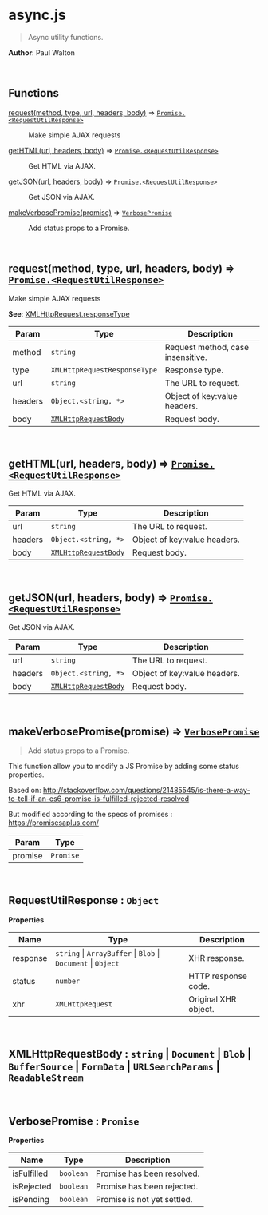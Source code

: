 

<br><a name="async.js"></a>

# async.js
> Async utility functions.

**Author**: Paul Walton  

<br>

## Functions

<dl>
<dt><a href="docs/request.md">request(method, type, url, headers, body)</a> ⇒ <code><a href="#RequestUtilResponse">Promise.&lt;RequestUtilResponse&gt;</a></code></dt>
<dd><p>Make simple AJAX requests</p>
</dd>
<dt><a href="docs/getHTML.md">getHTML(url, headers, body)</a> ⇒ <code><a href="#RequestUtilResponse">Promise.&lt;RequestUtilResponse&gt;</a></code></dt>
<dd><p>Get HTML via AJAX.</p>
</dd>
<dt><a href="docs/getJSON.md">getJSON(url, headers, body)</a> ⇒ <code><a href="#RequestUtilResponse">Promise.&lt;RequestUtilResponse&gt;</a></code></dt>
<dd><p>Get JSON via AJAX.</p>
</dd>
<dt><a href="docs/makeVerbosePromise.md">makeVerbosePromise(promise)</a> ⇒ <code><a href="#VerbosePromise">VerbosePromise</a></code></dt>
<dd><p>Add status props to a Promise.</p>
</dd>
</dl>


<br><a name="request"></a>

## request(method, type, url, headers, body) ⇒ [<code>Promise.&lt;RequestUtilResponse&gt;</code>](#RequestUtilResponse)
Make simple AJAX requests

**See**: [XMLHttpRequest.responseType](https://developer.mozilla.org/en-US/docs/Web/API/XMLHttpRequest/responseType)  

| Param | Type | Description |
| --- | --- | --- |
| method | <code>string</code> | Request method, case insensitive. |
| type | <code>XMLHttpRequestResponseType</code> | Response type. |
| url | <code>string</code> | The URL to request. |
| headers | <code>Object.&lt;string, \*&gt;</code> | Object of key:value headers. |
| body | [<code>XMLHttpRequestBody</code>](#XMLHttpRequestBody) | Request body. |


<br><a name="getHTML"></a>

## getHTML(url, headers, body) ⇒ [<code>Promise.&lt;RequestUtilResponse&gt;</code>](#RequestUtilResponse)
Get HTML via AJAX.


| Param | Type | Description |
| --- | --- | --- |
| url | <code>string</code> | The URL to request. |
| headers | <code>Object.&lt;string, \*&gt;</code> | Object of key:value headers. |
| body | [<code>XMLHttpRequestBody</code>](#XMLHttpRequestBody) | Request body. |


<br><a name="getJSON"></a>

## getJSON(url, headers, body) ⇒ [<code>Promise.&lt;RequestUtilResponse&gt;</code>](#RequestUtilResponse)
Get JSON via AJAX.


| Param | Type | Description |
| --- | --- | --- |
| url | <code>string</code> | The URL to request. |
| headers | <code>Object.&lt;string, \*&gt;</code> | Object of key:value headers. |
| body | [<code>XMLHttpRequestBody</code>](#XMLHttpRequestBody) | Request body. |


<br><a name="makeVerbosePromise"></a>

## makeVerbosePromise(promise) ⇒ [<code>VerbosePromise</code>](#VerbosePromise)
> Add status props to a Promise.

This function allow you to modify a JS Promise by adding some status properties.

Based on: http://stackoverflow.com/questions/21485545/is-there-a-way-to-tell-if-an-es6-promise-is-fulfilled-rejected-resolved

But modified according to the specs of promises : https://promisesaplus.com/


| Param | Type |
| --- | --- |
| promise | <code>Promise</code> | 


<br><a name="RequestUtilResponse"></a>

## RequestUtilResponse : <code>Object</code>
**Properties**

| Name | Type | Description |
| --- | --- | --- |
| response | <code>string</code> \| <code>ArrayBuffer</code> \| <code>Blob</code> \| <code>Document</code> \| <code>Object</code> | XHR response. |
| status | <code>number</code> | HTTP response code. |
| xhr | <code>XMLHttpRequest</code> | Original XHR object. |


<br><a name="XMLHttpRequestBody"></a>

## XMLHttpRequestBody : <code>string</code> \| <code>Document</code> \| <code>Blob</code> \| <code>BufferSource</code> \| <code>FormData</code> \| <code>URLSearchParams</code> \| <code>ReadableStream</code>

<br><a name="VerbosePromise"></a>

## VerbosePromise : <code>Promise</code>
**Properties**

| Name | Type | Description |
| --- | --- | --- |
| isFulfilled | <code>boolean</code> | Promise has been resolved. |
| isRejected | <code>boolean</code> | Promise has been rejected. |
| isPending | <code>boolean</code> | Promise is not yet settled. |

